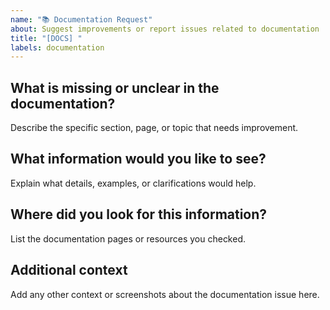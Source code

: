 ```yaml
---
name: "📚 Documentation Request"
about: Suggest improvements or report issues related to documentation
title: "[DOCS] "
labels: documentation
---
```


## What is missing or unclear in the documentation?
Describe the specific section, page, or topic that needs improvement.

## What information would you like to see?
Explain what details, examples, or clarifications would help.

## Where did you look for this information?
List the documentation pages or resources you checked.

## Additional context
Add any other context or screenshots about the documentation issue here.
